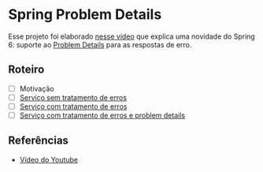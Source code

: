 # Spring Problem Details

Esse projeto foi elaborado [nesse vídeo]() que explica uma novidade do Spring 6: suporte ao [Problem Details](https://www.rfc-editor.org/rfc/rfc7807) para as respostas de erro.

## Roteiro
- [ ] Motivação
- [ ] [Serviço sem tratamento de erros](https://github.com/giuliana-bezerra/spring-problem-details/tree/v1.0)
- [ ] [Serviço com tratamento de erros](https://github.com/giuliana-bezerra/spring-problem-details/tree/v2.0)
- [ ] [Serviço com tratamento de erros e problem details](https://github.com/giuliana-bezerra/spring-problem-details/tree/v3.0)

## Referências
- [Vídeo do Youtube]()